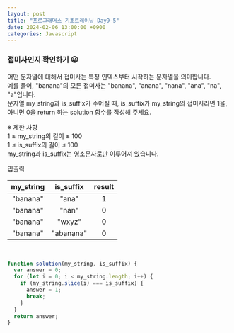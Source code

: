 ```yaml
---
layout: post
title: "프로그래머스 기초트레이닝 Day9-5"
date: 2024-02-06 13:00:00 +0900
categories: Javascript
---
```


### 접미사인지 확인하기 😀

어떤 문자열에 대해서 접미사는 특정 인덱스부터 시작하는 문자열을 의미합니다. <br>
예를 들어, "banana"의 모든 접미사는 "banana", "anana", "nana", "ana", "na", "a"입니다.<br>
문자열 my_string과 is_suffix가 주어질 때, is_suffix가 my_string의 접미사라면 1을, 아니면 0을 return 하는 solution 함수를 작성해 주세요.<br>

※ 제한 사항<br>
1 ≤ my_string의 길이 ≤ 100<br>
1 ≤ is_suffix의 길이 ≤ 100<br>
my_string과 is_suffix는 영소문자로만 이루어져 있습니다.<br>

입출력 <br>

| my_string | is_suffix | result |
| :-------: | :-------: | :----: |
| "banana"  |   "ana"   |   1    |
| "banana"  |   "nan"   |   0    |
| "banana"  |  "wxyz"   |   0    |
| "banana"  | "abanana" |   0    |

<br>

```javascript
function solution(my_string, is_suffix) {
  var answer = 0;
  for (let i = 0; i < my_string.length; i++) {
    if (my_string.slice(i) === is_suffix) {
      answer = 1;
      break;
    }
  }
  return answer;
}
```
